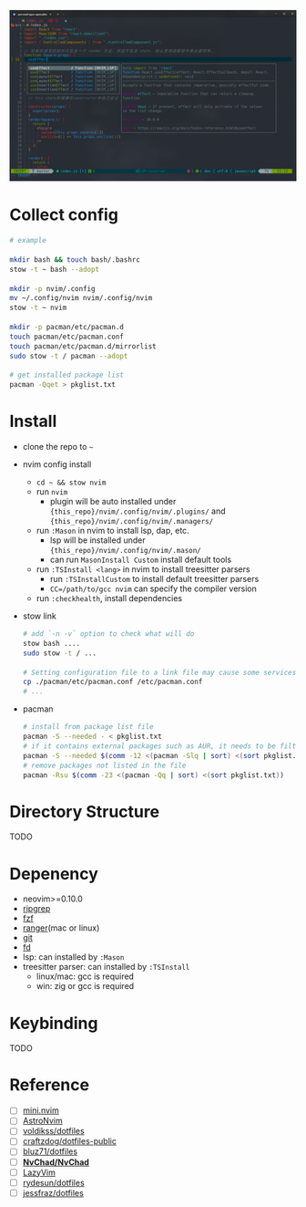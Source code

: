 
![dotfile-11](./image/dotfile-11.png)

# Collect config

```bash
# example

mkdir bash && touch bash/.bashrc
stow -t ~ bash --adopt

mkdir -p nvim/.config
mv ~/.config/nvim nvim/.config/nvim
stow -t ~ nvim

mkdir -p pacman/etc/pacman.d
touch pacman/etc/pacman.conf
touch pacman/etc/pacman.d/mirrorlist
sudo stow -t / pacman --adopt

# get installed package list
pacman -Qqet > pkglist.txt
```

# Install

- clone the repo to `~`
- nvim config install
  - `cd ~ && stow nvim`
  - run `nvim`
    - plugin will be auto installed under `{this_repo}/nvim/.config/nvim/.plugins/` and `{this_repo}/nvim/.config/nvim/.managers/`
  - run `:Mason` in nvim to install lsp, dap, etc.
    - lsp will be installed under `{this_repo}/nvim/.config/nvim/.mason/`
    - can run `MasonInstall Custom` install default tools
  - run `:TSInstall <lang>` in nvim to install treesitter parsers
    - run `:TSInstallCustom` to install default treesitter parsers
    - `CC=/path/to/gcc nvim` can specify the compiler version
  - run `:checkhealth`, install dependencies
- stow link

  ```bash
  # add `-n -v` option to check what will do
  stow bash ....
  sudo stow -t / ...

  # Setting configuration file to a link file may cause some services to fail, like archlinux-keyring-wkd-sync.service
  cp ./pacman/etc/pacman.conf /etc/pacman.conf
  # ...
  ```
- pacman

  ```bash
  # install from package list file
  pacman -S --needed - < pkglist.txt
  # if it contains external packages such as AUR, it needs to be filtered before execution.
  pacman -S --needed $(comm -12 <(pacman -Slq | sort) <(sort pkglist.txt))
  # remove packages not listed in the file
  pacman -Rsu $(comm -23 <(pacman -Qq | sort) <(sort pkglist.txt))
  ```

# Directory Structure

TODO

# Depenency

- neovim>=0.10.0
- [ripgrep](https://github.com/BurntSushi/ripgrep)
- [fzf](https://github.com/junegunn/fzf)
- [ranger](https://github.com/ranger/ranger)(mac or linux)
- [git](https://git-scm.com/)
- [fd](https://github.com/sharkdp/fd)
- lsp: can installed by `:Mason`
- treesitter parser: can installed by `:TSInstall`
  - linux/mac: gcc is required
  - win: zig or gcc is required

# Keybinding

TODO

# Reference

- [ ] [mini.nvim](https://github.com/echasnovski/mini.nvim)
- [ ] [AstroNvim](https://github.com/AstroNvim/AstroNvim)
- [ ] [voldikss/dotfiles](https://github.com/voldikss/dotfiles/blob/dev/nvim/init.vim)
- [ ] [craftzdog/dotfiles-public](https://github.com/craftzdog/dotfiles-public)
- [ ] [bluz71/dotfiles](https://github.com/bluz71/dotfiles/blob/master/vim/lua/plugin/lsp-config.lua)
- [ ] **[NvChad/NvChad](https://github.com/NvChad/NvChad)**
- [ ] [LazyVim](https://github.com/LazyVim/LazyVim)
- [ ] [rydesun/dotfiles](https://github.com/rydesun/dotfiles)
- [ ] [jessfraz/dotfiles](https://github.com/jessfraz/dotfiles)
